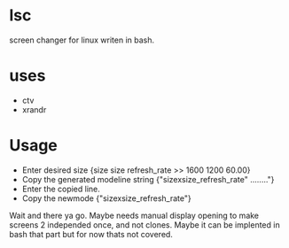 # lsc
screen changer for linux writen in bash. 

# uses 
* ctv
* xrandr

# Usage

* Enter desired size {size size refresh_rate >> 1600 1200 60.00}
* Copy the generated modeline string {"sizexsize_refresh_rate" ........"}
* Enter the copied line. 
* Copy the newmode {"sizexsize_refresh_rate"}

Wait and there ya go. 
Maybe needs manual display opening to make screens 2 independed once, and not clones.
Maybe it can be implented in bash that part but for now thats not covered. 
